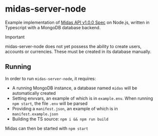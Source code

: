 # midas-server-node
Example implementation of [Midas API v1.0.0 Spec](./openapi.yml) on Node.js, written in Typescript with a MongoDB database backend.

> [!IMPORTANT]
> midas-server-node does not yet possess the ability to create users, accounts or currencies. These must be created in its database manually.

## Running
In order to run `midas-server-node`, it requires:
- A running MongoDB instance, a database named `midas` will be automatically created
- Setting envvars, an example of which is in `example.env`. When running `npm start`, the file `.env` will be parsed
- Providing a `manifest.json`, an example of which is in `manifest.example.json`
- Building the TS source: `npm i && npm run build`

Midas can then be started with `npm start`

